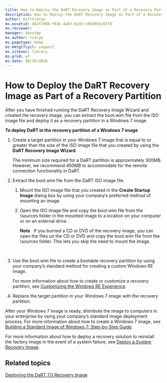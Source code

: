 ```yaml
---
title: How to Deploy the DaRT Recovery Image as Part of a Recovery Partition
description: How to Deploy the DaRT Recovery Image as Part of a Recovery Partition
author: msfttracyp
ms.assetid: 462f2d08-f03b-4a07-b2d3-c69205dc6f70
ms.reviewer: 
manager: dansimp
ms.author: tracyp
ms.pagetype: mdop
ms.mktglfcycl: support
ms.sitesec: library
ms.prod: w7
ms.date: 08/30/2016
---
```



# How to Deploy the DaRT Recovery Image as Part of a Recovery Partition


After you have finished running the DaRT Recovery Image Wizard and created the recovery image, you can extract the boot.wim file from the ISO image file and deploy it as a recovery partition in a Windows 7 image.

**To deploy DaRT in the recovery partition of a Windows 7 image**

1.  Create a target partition in your Windows 7 image that is equal to or greater than the size of the ISO image file that you created by using the **DaRT Recovery Image Wizard**.

    The minimum size required for a DaRT partition is approximately 300MB. However, we recommend 450MB to accommodate for the remote connection functionality in DaRT.

2.  Extract the boot.wim file from the DaRT ISO image file.

    1.  Mount the ISO image file that you created in the **Create Startup Image** dialog box by using your company’s preferred method of mounting an image.

    2.  Open the ISO image file and copy the boot.wim file from the \\sources folder in the mounted image to a location on your computer or on an external drive.

        **Note**  
        If you burned a CD or DVD of the recovery image, you can open the files on the CD or DVD and copy the boot.wim file from the \\sources folder. This lets you skip the need to mount the image.

         

3.  Use the boot.wim file to create a bootable recovery partition by using your company’s standard method for creating a custom Windows RE image.

    For more information about how to create or customize a recovery partition, see [Customizing the Windows RE Experience](https://go.microsoft.com/fwlink/?LinkId=214222).

4.  Replace the target partition in your Windows 7 image with the recovery partition.

After your Windows 7 image is ready, distribute the image to computers in your enterprise by using your company’s standard image deployment process. For more information about how to create a Windows 7 image, see [Building a Standard Image of Windows 7: Step-by-Step Guide](https://go.microsoft.com/fwlink/?LinkId=212103).

For more information about how to deploy a recovery solution to reinstall the factory image in the event of a system failure, see [Deploy a System Recovery Image](https://go.microsoft.com/fwlink/?LinkId=214221).

## Related topics


[Deploying the DaRT 7.0 Recovery Image](deploying-the-dart-70-recovery-image-dart-7.md)

 

 






